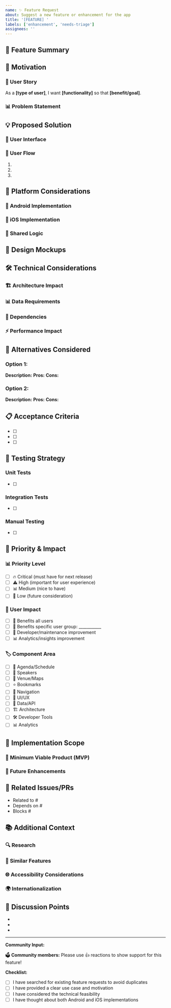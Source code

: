 ```yaml
---
name: ✨ Feature Request
about: Suggest a new feature or enhancement for the app
title: '[FEATURE] '
labels: ['enhancement', 'needs-triage']
assignees: ''
---
```


## 🎯 Feature Summary
<!-- A clear and concise description of the feature you'd like to see -->

## 🚀 Motivation
<!-- Why is this feature needed? What problem does it solve? -->

### 👥 User Story
<!-- Describe the feature from a user's perspective -->
As a **[type of user]**, I want **[functionality]** so that **[benefit/goal]**.

### 📊 Problem Statement
<!-- What specific problem or pain point does this address? -->

## 💡 Proposed Solution
<!-- Describe your proposed solution in detail -->

### 🎨 User Interface
<!-- If this involves UI changes, describe the interface -->

### 🔄 User Flow
<!-- Describe the step-by-step user interaction -->

1. 
2. 
3. 

## 📱 Platform Considerations

### 🤖 Android Implementation
<!-- How should this work on Android? -->

### 🍎 iOS Implementation
<!-- How should this work on iOS? -->

### 🔄 Shared Logic
<!-- What business logic can be shared between platforms? -->

## 🎨 Design Mockups
<!-- If available, include mockups, wireframes, or sketches -->

## 🛠️ Technical Considerations

### 🏗️ Architecture Impact
<!-- How does this fit with the current architecture? -->

### 📊 Data Requirements
<!-- What data is needed? Are there new API requirements? -->

### 🔌 Dependencies
<!-- Are new dependencies required? -->

### ⚡ Performance Impact
<!-- Any performance considerations? -->

## 🌟 Alternatives Considered
<!-- Describe alternative solutions you've considered -->

### Option 1:
**Description:** 
**Pros:** 
**Cons:** 

### Option 2:
**Description:** 
**Pros:** 
**Cons:** 

## 📋 Acceptance Criteria
<!-- Define what "done" looks like for this feature -->

- [ ] 
- [ ] 
- [ ] 

## 🧪 Testing Strategy
<!-- How should this feature be tested? -->

### Unit Tests
- [ ] 

### Integration Tests
- [ ] 

### Manual Testing
- [ ] 

## 🎯 Priority & Impact

### 📊 Priority Level
- [ ] 🔥 Critical (must have for next release)
- [ ] ⚠️ High (important for user experience)
- [ ] 📊 Medium (nice to have)
- [ ] 🔧 Low (future consideration)

### 👥 User Impact
- [ ] 🌟 Benefits all users
- [ ] 👤 Benefits specific user group: ___________
- [ ] 🔧 Developer/maintenance improvement
- [ ] 📊 Analytics/insights improvement

### 🏷️ Component Area
- [ ] 📅 Agenda/Schedule
- [ ] 🎤 Speakers
- [ ] 📍 Venue/Maps
- [ ] ⭐ Bookmarks
- [ ] 🔗 Navigation
- [ ] 🎨 UI/UX
- [ ] 🔄 Data/API
- [ ] 🏗️ Architecture
- [ ] 🛠️ Developer Tools
- [ ] 📊 Analytics

## 📐 Implementation Scope

### 🎯 Minimum Viable Product (MVP)
<!-- What's the smallest version of this feature that provides value? -->

### 🚀 Future Enhancements
<!-- What could be added later to improve this feature? -->

## 🔗 Related Issues/PRs
<!-- Link to related issues or PRs -->

- Related to #
- Depends on #
- Blocks #

## 📚 Additional Context

### 🔍 Research
<!-- Any research, user feedback, or external references -->

### 📱 Similar Features
<!-- Examples from other apps or platforms -->

### 🌐 Accessibility Considerations
<!-- How will this feature work for users with disabilities? -->

### 🌍 Internationalization
<!-- Any considerations for multiple languages/regions? -->

## 💬 Discussion Points
<!-- Questions or areas that need discussion -->

- 
- 
- 

---

**Community Input:**
<!-- Encourage community discussion -->
🗳️ **Community members:** Please use 👍 reactions to show support for this feature!

**Checklist:**
- [ ] I have searched for existing feature requests to avoid duplicates
- [ ] I have provided a clear use case and motivation
- [ ] I have considered the technical feasibility
- [ ] I have thought about both Android and iOS implementations
